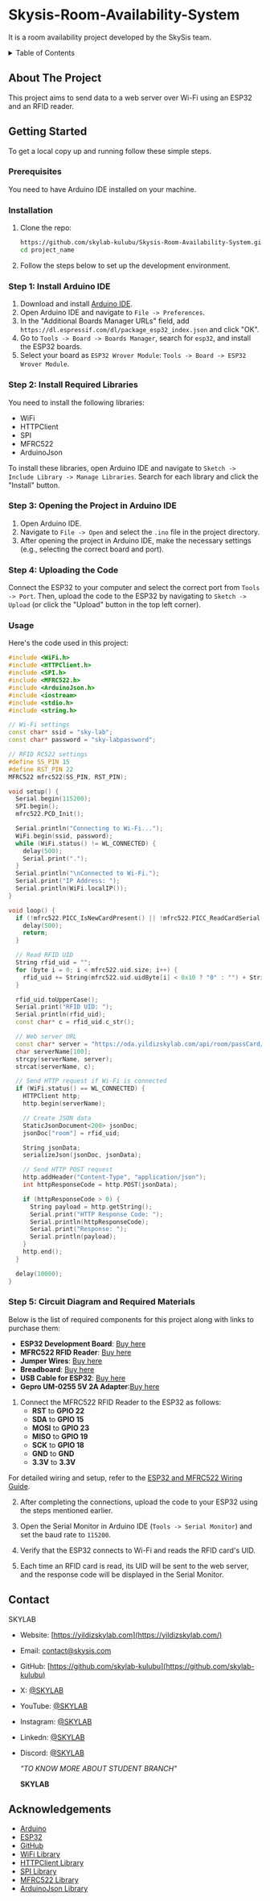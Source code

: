 # Skysis-Room-Availability-System
It is a room availability project developed by the SkySis team.


<details>
  <summary>Table of Contents</summary>
  
  - [About The Project](#about-the-project)
  - [Getting Started](#getting-started)
  - [Installation](#installation)
  - [Usage](#usage)
  - [Contact](#contact)
  - [Acknowledgements](#acknowledgements)
</details>

## About The Project

This project aims to send data to a web server over Wi-Fi using an ESP32 and an RFID reader.

## Getting Started

To get a local copy up and running follow these simple steps.

### Prerequisites

You need to have Arduino IDE installed on your machine.

### Installation

1. Clone the repo:
    ```sh
    https://github.com/skylab-kulubu/Skysis-Room-Availability-System.git
    cd project_name
    ```

2. Follow the steps below to set up the development environment.

### Step 1: Install Arduino IDE

1. Download and install [Arduino IDE](https://www.arduino.cc/en/software).
2. Open Arduino IDE and navigate to `File -> Preferences`.
3. In the "Additional Boards Manager URLs" field, add `https://dl.espressif.com/dl/package_esp32_index.json` and click "OK".
4. Go to `Tools -> Board -> Boards Manager`, search for `esp32`, and install the ESP32 boards.
5. Select your board as `ESP32 Wrover Module`: `Tools -> Board -> ESP32 Wrover Module`.

### Step 2: Install Required Libraries

You need to install the following libraries:
- WiFi
- HTTPClient
- SPI
- MFRC522
- ArduinoJson

To install these libraries, open Arduino IDE and navigate to `Sketch -> Include Library -> Manage Libraries`. Search for each library and click the "Install" button.

### Step 3: Opening the Project in Arduino IDE

1. Open Arduino IDE.
2. Navigate to `File -> Open` and select the `.ino` file in the project directory.
3. After opening the project in Arduino IDE, make the necessary settings (e.g., selecting the correct board and port).

### Step 4: Uploading the Code

Connect the ESP32 to your computer and select the correct port from `Tools -> Port`. Then, upload the code to the ESP32 by navigating to `Sketch -> Upload` (or click the "Upload" button in the top left corner).

### Usage

Here's the code used in this project:

```cpp
#include <WiFi.h>
#include <HTTPClient.h>
#include <SPI.h>
#include <MFRC522.h>
#include <ArduinoJson.h>
#include <iostream>
#include <stdio.h>
#include <string.h>

// Wi-Fi settings
const char* ssid = "sky-lab";
const char* password = "sky-labpassword";

// RFID RC522 settings
#define SS_PIN 15
#define RST_PIN 22
MFRC522 mfrc522(SS_PIN, RST_PIN);

void setup() {
  Serial.begin(115200);
  SPI.begin();
  mfrc522.PCD_Init();

  Serial.println("Connecting to Wi-Fi...");
  WiFi.begin(ssid, password);
  while (WiFi.status() != WL_CONNECTED) {
    delay(500);
    Serial.print(".");
  }
  Serial.println("\nConnected to Wi-Fi.");
  Serial.print("IP Address: ");
  Serial.println(WiFi.localIP());
}

void loop() {
  if (!mfrc522.PICC_IsNewCardPresent() || !mfrc522.PICC_ReadCardSerial()) {
    delay(500);
    return;
  }

  // Read RFID UID
  String rfid_uid = "";
  for (byte i = 0; i < mfrc522.uid.size; i++) {
    rfid_uid += String(mfrc522.uid.uidByte[i] < 0x10 ? "0" : "") + String(mfrc522.uid.uidByte[i], HEX);
  }

  rfid_uid.toUpperCase();
  Serial.print("RFID UID: ");
  Serial.println(rfid_uid);
  const char* c = rfid_uid.c_str();

  // Web server URL
  const char* server = "https://oda.yildizskylab.com/api/room/passCard/";
  char serverName[100];
  strcpy(serverName, server);    
  strcat(serverName, c);  

  // Send HTTP request if Wi-Fi is connected
  if (WiFi.status() == WL_CONNECTED) {
    HTTPClient http;
    http.begin(serverName);

    // Create JSON data
    StaticJsonDocument<200> jsonDoc;
    jsonDoc["room"] = rfid_uid;

    String jsonData;
    serializeJson(jsonDoc, jsonData);

    // Send HTTP POST request
    http.addHeader("Content-Type", "application/json");
    int httpResponseCode = http.POST(jsonData);

    if (httpResponseCode > 0) {
      String payload = http.getString();
      Serial.print("HTTP Response Code: ");
      Serial.println(httpResponseCode);
      Serial.print("Response: ");
      Serial.println(payload);
    } 
    http.end();
  }

  delay(10000); 
}
```


### Step 5: Circuit Diagram and Required Materials

Below is the list of required components for this project along with links to purchase them:

- **ESP32 Development Board**: [Buy here](https://www.robotistan.com/esp32-esp-32s-wifi-bluetooth-dual-mode-gelistirme-karti?language=tr&h=453f8cc6&_sgm_campaign=product&_sgm_source=7369&_sgm_action=search&_sgm_term=esp32&_sgm_pinned=false)
- **MFRC522 RFID Reader**: [Buy here](https://www.robotistan.com/rc522-rfid-nfc-kiti-rc522-rfid-nfc-modulu-kart-ve-anahtarlik-kiti-1356)
- **Jumper Wires**: [Buy here](https://www.robotistan.com/500-parca-jumper-kablo-seti?language=tr&h=ca082375&_sgm_campaign=product&_sgm_source=9148&_sgm_action=search&_sgm_term=jumper&_sgm_pinned=false)
- **Breadboard**: [Buy here](https://www.robotistan.com/breadboard-2?language=tr&h=1107c55c&_sgm_campaign=product&_sgm_source=1617&_sgm_action=search&_sgm_term=breadb&_sgm_pinned=false)
- **USB Cable for ESP32**: [Buy here](https://www.robotistan.com/mikro-usb-kablo-1?language=tr&h=ab5e2833&_sgm_campaign=product&_sgm_source=799&_sgm_action=search&_sgm_term=micro+usb&_sgm_pinned=false)
- **Gepro UM-0255 5V 2A Adapter**:[Buy here](https://www.robotistan.com/gepro-um-0255-5v-2a-adaptor?language=tr&h=a00968d7&_sgm_campaign=product&_sgm_source=11219&_sgm_action=search&_sgm_term=adapt%C3%B6r&_sgm_pinned=false)

1. Connect the MFRC522 RFID Reader to the ESP32 as follows:
   - **RST** to **GPIO 22**
   - **SDA** to **GPIO 15**
   - **MOSI** to **GPIO 23**
   - **MISO** to **GPIO 19**
   - **SCK** to **GPIO 18**
   - **GND** to **GND**
   - **3.3V** to **3.3V**

For detailed wiring and setup, refer to the [ESP32 and MFRC522 Wiring Guide](https://randomnerdtutorials.com/esp32-rfid-reader-mfrc522-arduino/).

2. After completing the connections, upload the code to your ESP32 using the steps mentioned earlier.

3. Open the Serial Monitor in Arduino IDE (`Tools -> Serial Monitor`) and set the baud rate to `115200`.

4. Verify that the ESP32 connects to Wi-Fi and reads the RFID card's UID.

5. Each time an RFID card is read, its UID will be sent to the web server, and the response code will be displayed in the Serial Monitor.


## Contact

SKYLAB

- Website: [https://yildizskylab.com](https://yildizskylab.com/)
- Email: [contact@skysis.com](mailto:contact@skysis.com)
- GitHub: [https://github.com/skylab-kulubu](https://github.com/skylab-kulubu)
- X: [@SKYLAB](https://x.com/SkyLabKulubu)
- YouTube: [@SKYLAB](https://www.youtube.com/channel/UCF_qBKpUnM3X_C3L-gLEO4A)
- Instagram: [@SKYLAB](https://www.instagram.com/ytuskylab?utm_source=ig_web_button_share_sheet&igsh=ZDNlZDc0MzIxNw==)
- Linkedn: [@SKYLAB](https://www.linkedin.com/company/ytuskylab/)
- Discord: [@SKYLAB](https://discord.com/invite/6jFBjH8y63)

  *"TO KNOW MORE ABOUT STUDENT BRANCH"*
  
  **SKYLAB**
  
## Acknowledgements

- [Arduino](https://www.arduino.cc/)
- [ESP32](https://www.espressif.com/en/products/socs/esp32)
- [GitHub](https://github.com/)
- [WiFi Library](https://www.arduino.cc/en/Reference/WiFi)
- [HTTPClient Library](https://www.arduino.cc/en/Reference/HTTPClient)
- [SPI Library](https://www.arduino.cc/en/Reference/SPI)
- [MFRC522 Library](https://github.com/miguelbalboa/rfid)
- [ArduinoJson Library](https://arduinojson.org/)


